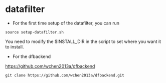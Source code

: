 # datafilter

* For the first time setup of the datafilter, you can run 
```
source setup-datafilter.sh

```
You need to modify the $INSTALL_DIR in the script to set where you want it to
install.


* For the dfbackend

https://github.com/wchen2013a/dfbackend

```
git clone https://github.com/wchen2013a/dfbackend.git
```
